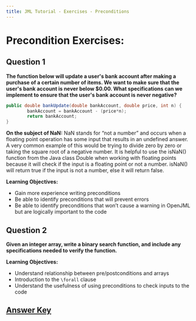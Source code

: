 ```yaml
---
title: JML Tutorial - Exercises - Preconditions
---
```

# Precondition Exercises:
## **Question 1**
**The function below will update a user's bank account after making a purchase of a certain number of items. We want to make sure that the user's bank account is never below $0.00. What specifications can we implement to ensure that the user's bank account is never negative?**
```Java
public double bankUpdate(double bankAccount, double price, int n) {
		bankAccount = bankAccount - (price*n);
		return bankAccount;
}
```
**On the subject of NaN:** 
NaN stands for “not a number” and occurs when a floating point operation has some input that results in an undefined answer. A very common example of this would be trying to divide zero by zero or taking the square root of a negative number. It is helpful to use the isNaN() function from the Java class Double when working with floating points because it will check if the input is a floating point or not a number. isNaN() will return true if the input is not a number, else it will return false. 

**Learning Objectives:** 
+ Gain more experience writing preconditions 
+ Be able to identify preconditions that will prevent errors
+ Be able to identify preconditions that won’t cause a warning in OpenJML but are logically important to the code

## **Question 2**
**Given an integer array, write a binary search function, and include any specifications needed to verify the function.**

**Learning Objectives:** 
+ Understand relationship between pre/postconditions and arrays
+ Introduction to the `\forall` clause
+ Understand the usefulness of using preconditions to check inputs to the code 

## **[Answer Key](PreConExKey.md)**
